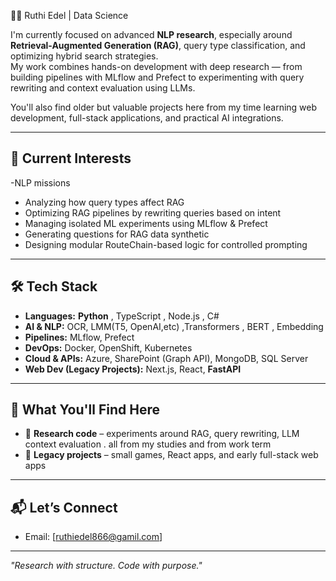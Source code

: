 
👩‍💻 Ruthi Edel | Data Science


I'm currently focused on advanced **NLP research**, especially around **Retrieval-Augmented Generation (RAG)**, query type classification, and optimizing hybrid search strategies.  
My work combines hands-on development with deep research — from building pipelines with MLflow and Prefect to experimenting with query rewriting and context evaluation using LLMs.

You'll also find older but valuable projects here from my time learning web development, full-stack applications, and practical AI integrations.


---

## 🔬 Current Interests

-NLP missions
- Analyzing how query types affect RAG
- Optimizing RAG pipelines by rewriting queries based on intent
- Managing isolated ML experiments using MLflow & Prefect
- Generating questions for RAG data synthetic 
- Designing modular RouteChain-based logic for controlled prompting

---

## 🛠️ Tech Stack

- **Languages:** **Python** , TypeScript , Node.js , C#   
- **AI & NLP:** OCR, LMM(T5, OpenAI,etc) ,Transformers , BERT , Embedding
- **Pipelines:** MLflow, Prefect  
- **DevOps:** Docker, OpenShift, Kubernetes 
- **Cloud & APIs:** Azure, SharePoint (Graph API), MongoDB, SQL Server  
- **Web Dev (Legacy Projects):** Next.js, React, **FastAPI**

---

## 📁 What You'll Find Here

- 🧪 **Research code** – experiments around RAG, query rewriting, LLM context evaluation . all from my studies and from work term
- 🧠 **Legacy projects** – small games, React apps, and early full-stack web apps

---

## 📬 Let’s Connect 
- Email: [ruthiedel866@gamil.com]

---

_"Research with structure. Code with purpose."_


